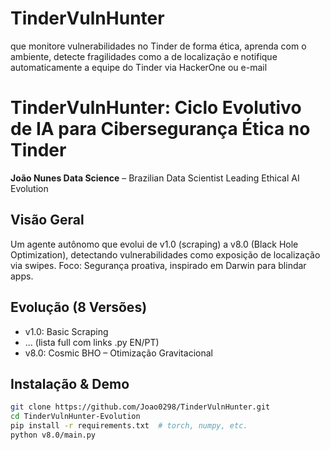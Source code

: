 # TinderVulnHunter
que monitore vulnerabilidades no Tinder de forma ética, aprenda com o ambiente, detecte fragilidades como a de localização e notifique automaticamente a equipe do Tinder via HackerOne ou e-mail
# TinderVulnHunter: Ciclo Evolutivo de IA para Cibersegurança Ética no Tinder

**João Nunes Data Science** – Brazilian Data Scientist Leading Ethical AI Evolution

[<image-card alt="License: MIT" src="https://img.shields.io/badge/License-MIT-yellow.svg" ></image-card>](https://opensource.org/licenses/MIT)
[<image-card alt="Colab Demo" src="https://colab.research.google.com/assets/colab-badge.svg" ></image-card>](https://colab.research.google.com/drive/full_code_v8)

## Visão Geral
Um agente autônomo que evolui de v1.0 (scraping) a v8.0 (Black Hole Optimization), detectando vulnerabilidades como exposição de localização via swipes. Foco: Segurança proativa, inspirado em Darwin para blindar apps.

## Evolução (8 Versões)
- v1.0: Basic Scraping  
- ... (lista full com links .py EN/PT)  
- v8.0: Cosmic BHO – Otimização Gravitacional  

## Instalação & Demo
```bash
git clone https://github.com/Joao0298/TinderVulnHunter.git
cd TinderVulnHunter-Evolution
pip install -r requirements.txt  # torch, numpy, etc.
python v8.0/main.py



